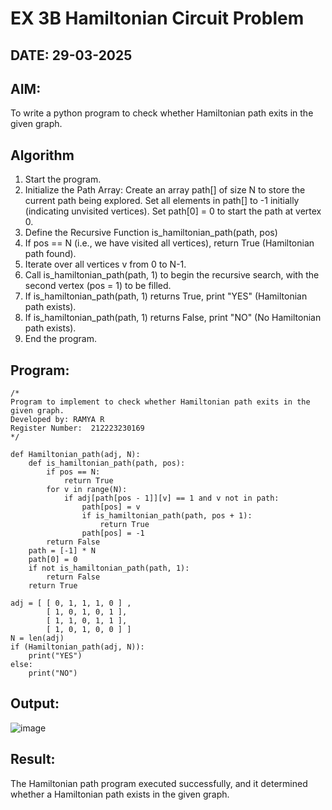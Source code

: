 # EX 3B Hamiltonian Circuit Problem
## DATE: 29-03-2025
## AIM:
To write a python program to check whether Hamiltonian path exits in the given graph.

## Algorithm
1. Start the program.
2. Initialize the Path Array: Create an array path[] of size N to store the current path being explored. Set all elements in path[] to -1 initially (indicating unvisited vertices). Set path[0] = 0 to start the path at vertex 0.
3. Define the Recursive Function is_hamiltonian_path(path, pos)
4. If pos == N (i.e., we have visited all vertices), return True (Hamiltonian path found).
5. Iterate over all vertices v from 0 to N-1.
6. Call is_hamiltonian_path(path, 1) to begin the recursive search, with the second vertex (pos = 1) to be filled.
7. If is_hamiltonian_path(path, 1) returns True, print "YES" (Hamiltonian path exists).
8. If is_hamiltonian_path(path, 1) returns False, print "NO" (No Hamiltonian path exists).
9. End the program.   

## Program:
```
/*
Program to implement to check whether Hamiltonian path exits in the given graph.
Developed by: RAMYA R
Register Number:  212223230169
*/
```
```
def Hamiltonian_path(adj, N):    
    def is_hamiltonian_path(path, pos):
        if pos == N:
            return True
        for v in range(N):
            if adj[path[pos - 1]][v] == 1 and v not in path:
                path[pos] = v
                if is_hamiltonian_path(path, pos + 1):
                    return True
                path[pos] = -1
        return False
    path = [-1] * N
    path[0] = 0
    if not is_hamiltonian_path(path, 1):
        return False
    return True
    
adj = [ [ 0, 1, 1, 1, 0 ] ,
        [ 1, 0, 1, 0, 1 ],
        [ 1, 1, 0, 1, 1 ],
        [ 1, 0, 1, 0, 0 ] ]
N = len(adj)
if (Hamiltonian_path(adj, N)):
    print("YES")
else:
    print("NO")
```

## Output:

![image](https://github.com/user-attachments/assets/0751e6df-c059-4821-8816-2eaa31bb4bed)


## Result:
The Hamiltonian path program executed successfully, and it determined whether a Hamiltonian path exists in the given graph.
